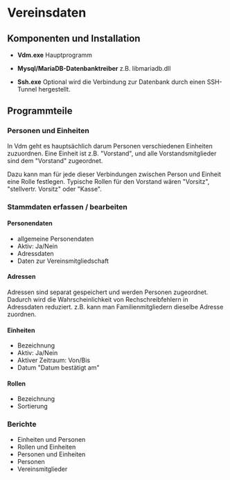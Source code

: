# Vereinsdaten

## Komponenten und Installation

- **Vdm.exe**
Hauptprogramm

- **Mysql/MariaDB-Datenbanktreiber**
z.B. libmariadb.dll

- **Ssh.exe**
Optional wird die Verbindung zur Datenbank durch einen SSH-Tunnel hergestellt. 


## Programmteile

### Personen und Einheiten

In Vdm geht es hauptsächlich darum Personen verschiedenen Einheiten zuzuordnen. Eine Einheit ist z.B. "Vorstand", und alle Vorstandsmitglieder sind dem "Vorstand" zugeordnet.

Dazu kann man für jede dieser Verbindungen zwischen Person und Einheit eine Rolle festlegen. Typische Rollen für den Vorstand wären "Vorsitz", "stellvertr. Vorsitz" oder "Kasse".

### Stammdaten erfassen / bearbeiten

#### Personendaten

- allgemeine Personendaten
- Aktiv: Ja/Nein
- Adressdaten
- Daten zur Vereinsmitgliedschaft

#### Adressen

Adressen sind separat gespeichert und werden Personen zugeordnet. Dadurch wird die Wahrscheinlichkeit von Rechschreibfehlern in Adressdaten reduziert. z.B. kann man Familienmitgliedern dieselbe Adresse zuordnen.

#### Einheiten

- Bezeichnung
- Aktiv: Ja/Nein
- Aktiver Zeitraum: Von/Bis
- Datum "Datum bestätigt am"

#### Rollen

- Bezeichnung
- Sortierung

### Berichte

- Einheiten und Personen
- Rollen und Einheiten
- Personen und Einheiten
- Personen
- Vereinsmitglieder
